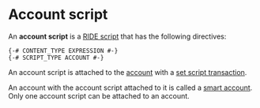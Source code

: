 # Account script

An **account script** is a [RIDE script](/ride/ride-script.md) that has the following directives:

``` ride
{-# CONTENT_TYPE EXPRESSION #-}
{-# SCRIPT_TYPE ACCOUNT #-}
```

An account script is attached to the [account](/blockchain/account.md) with a [set script transaction](/blockchain/transaction-type/set-script-transaction.md).

An account with the account script attached to it is called a [smart account](/blockchain/smart-account.md). Only one account script can be attached to an account.
